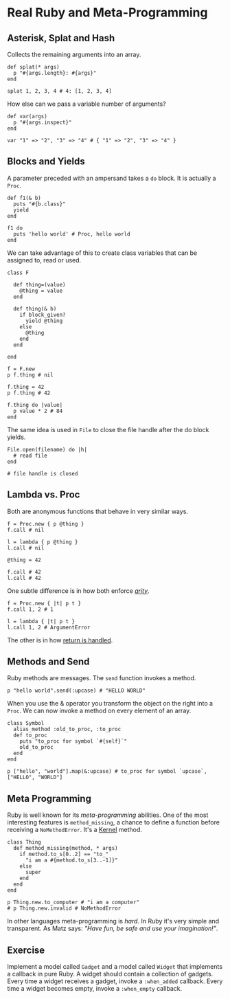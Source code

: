 Real Ruby and Meta-Programming
==============================

Asterisk, Splat and Hash
------------------------

Collects the remaining arguments into an array.

    def splat(* args)
      p "#{args.length}: #{args}"
    end

    splat 1, 2, 3, 4 # 4: [1, 2, 3, 4]

How else can we pass a variable number of arguments?

    def var(args)
      p "#{args.inspect}"
    end

    var "1" => "2", "3" => "4" # { "1" => "2", "3" => "4" }

Blocks and Yields
-----------------

A parameter preceded with an ampersand takes a `do` block. It is actually a `Proc`.

    def f1(& b)
      puts "#{b.class}"
      yield 
    end

    f1 do
      puts 'hello world' # Proc, hello world
    end

We can take advantage of this to create class variables that can be assigned to, read or used.

    class F

      def thing=(value)
        @thing = value
      end

      def thing(& b)
        if block_given?
          yield @thing
        else
          @thing
        end
      end

    end

    f = F.new
    p f.thing # nil

    f.thing = 42
    p f.thing # 42

    f.thing do |value|
      p value * 2 # 84
    end

The same idea is used in `File` to close the file handle after the do block yields.

    File.open(filename) do |h|
      # read file
    end

    # file handle is closed

Lambda vs. Proc
---------------

Both are anonymous functions that behave in very similar ways.

    f = Proc.new { p @thing }
    f.call # nil

    l = lambda { p @thing }
    l.call # nil

    @thing = 42

    f.call # 42
    l.call # 42

One subtle difference is in how both enforce [*arity*](http://en.wikipedia.org/wiki/Arity).

    f = Proc.new { |t| p t }
    f.call 1, 2 # 1

    l = lambda { |t| p t }
    l.call 1, 2 # ArgumentError

The other is in how [return is handled](http://stackoverflow.com/questions/626/when-to-use-lambda-when-to-use-proc-new).

Methods and Send
----------------

Ruby methods are messages. The `send` function invokes a method.

    p "hello world".send(:upcase) # "HELLO WORLD"

When you use the & operator you transform the object on the right into a `Proc`. We can now invoke a method on every element of an array.

    class Symbol
      alias_method :old_to_proc, :to_proc
      def to_proc
        puts "to_proc for symbol `#{self}`"
        old_to_proc
      end
    end

    p ["hello", "world"].map(&:upcase) # to_proc for symbol `upcase`, ["HELLO", "WORLD"]

Meta Programming
----------------

Ruby is well known for its *meta-programming* abilities. One of the most interesting features is `method_missing`, a chance to define a function before receiving a `NoMethodError`. It's a [Kernel](http://www.ruby-doc.org/core-1.9.3/Kernel.html) method.

    class Thing
      def method_missing(method, * args)
        if method.to_s[0..2] == "to_"
          "i am a #{method.to_s[3..-1]}"
        else
          super
        end
      end
    end

    p Thing.new.to_computer # "i am a computer"
    # p Thing.new.invalid # NoMethodError

In other languages meta-programming is *hard*. In Ruby it's very simple and transparent. As Matz says: *"Have fun, be safe and use your imagination!"*.

Exercise
--------

Implement a model called `Gadget` and a model called `Widget` that implements a callback in pure Ruby. A widget should contain a collection of gadgets. Every time a widget receives a gadget, invoke a `:when_added` callback. Every time a widget becomes empty, invoke a `:when_empty` callback.

